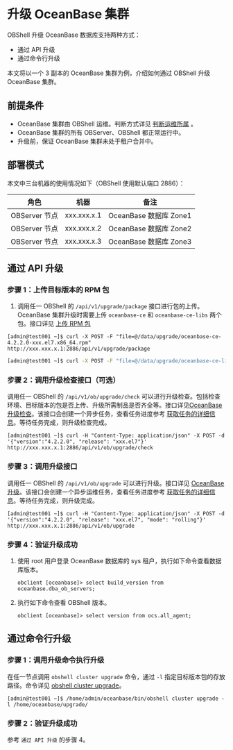 # 升级 OceanBase 集群

OBShell 升级 OceanBase 数据库支持两种方式：

- 通过 API 升级
- 通过命令行升级

本文将以一个 3 副本的 OceanBase 集群为例，介绍如何通过 OBShell 升级 OceanBase 集群。

## 前提条件

- OceanBase 集群由 OBShell 运维。判断方式详见 [判断运维所属](300.take-over-non-obshell-deployed-clusters.md) 。
- OceanBase 集群的所有 OBServer、OBShell 都正常运行中。
- 升级前，保证 OceanBase 集群未处于租户合并中。

## 部署模式

本文中三台机器的使用情况如下（OBShell 使用默认端口 2886）：

| 角色 | 机器 | 备注 |
| --- | --- | --- |
| OBServer 节点 | xxx.xxx.x.1 | OceanBase 数据库 Zone1 |
| OBServer 节点 | xxx.xxx.x.2 | OceanBase 数据库 Zone2 |
| OBServer 节点 | xxx.xxx.x.3 | OceanBase 数据库 Zone3 |

## 通过 API 升级

### 步骤 1：上传目标版本的 RPM 包

1. 调用任一 OBShell 的 `/api/v1/upgrade/package` 接口进行包的上传。OceanBase 集群升级时需要上传 `oceanbase-ce` 和 `oceanbase-ce-libs` 两个包。接口详见 [上传 RPM 包](../400.obshell-api-reference/900.upload-rpm.md)

```shell
[admin@test001 ~]$ curl -X POST -F "file=@/data/upgrade/oceanbase-ce-4.2.2.0-xxx.el7.x86_64.rpm" http://xxx.xxx.x.1:2886/api/v1/upgrade/package
```

```bash
[admin@test001 ~]$ curl -X POST -F "file=@/data/upgrade/oceanbase-ce-libs-4.2.2.0-xxx.el7.x86_64.rpm" http://xxx.xxx.x.1:2886/api/v1/upgrade/package
```

### 步骤 2：调用升级检查接口（可选）

调用任一 OBShell 的 `/api/v1/ob/upgrade/check` 可以进行升级检查。包括检查环境、目标版本的包是否上传、升级所需制品是否齐全等。接口详见[OceanBase 升级检查](../400.obshell-api-reference/1100.oceanbase-upgrade-check.md)。该接口会创建一个异步任务，查看任务进度参考 [获取任务的详细信息](../400.obshell-api-reference/2000.get-dag-detail.md)。等待任务完成，则升级检查完成。

```shell
[admin@test001 ~]$ curl -H "Content-Type: application/json" -X POST -d '{"version":"4.2.2.0", "release": "xxx.el7"}' http://xxx.xxx.x.1:2886/api/v1/ob/upgrade/check
```

### 步骤 3：调用升级接口

调用任一 OBShell 的 `/api/v1/ob/upgrade` 可以进行升级。接口详见 [OceanBase 升级](../400.obshell-api-reference/1300.upgrade-oceanbase.md)。该接口会创建一个异步运维任务，查看任务进度参考 [获取任务的详细信息](../400.obshell-api-reference/2000.get-dag-detail.md)。等待任务完成，则升级完成。

```shell
[admin@test001 ~]$ curl -H "Content-Type: application/json" -X POST -d '{"version":"4.2.2.0", "release": "xxx.el7", "mode": "rolling"}' http://xxx.xxx.x.1:2886/api/v1/ob/upgrade
```

### 步骤 4：验证升级成功

1. 使用 root 用户登录 OceanBase 数据库的 sys 租户，执行如下命令查看数据库版本。

    ```shell
    obclient [oceanbase]> select build_version from oceanbase.dba_ob_servers;
    ```

2. 执行如下命令查看 OBShell 版本。

    ```shell
    obclient [oceanbase]> select version from ocs.all_agent;
    ```

## 通过命令行升级

### 步骤 1：调用升级命令执行升级

在任一节点调用 `obshell cluster upgrade` 命令，通过 `-l` 指定目标版本包的存放路径。命令详见 [obshell cluster upgrade](../300.obshell-clients/200.cluster-commands.md)。

```shell
[admin@test001 ~]$ /home/admin/oceanbase/bin/obshell cluster upgrade -l /home/oceanbase/upgrade/
```

### 步骤 2：验证升级成功

参考 `通过 API 升级` 的步骤 4。
